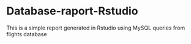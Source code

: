# Database-raport-Rstudio
This is a simple report generated in Rstudio using MySQL queries from flights database
